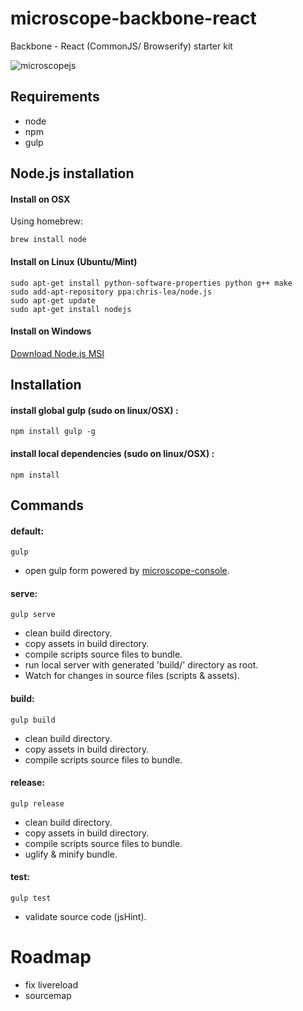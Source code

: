 microscope-backbone-react
=========================

Backbone - React (CommonJS/ Browserify) starter kit

![microscopejs](http://microscopejs.com/images/mcsp_bg.png)

Requirements
------------

* node
* npm
* gulp

Node.js installation
--------------------

#### Install on OSX

Using homebrew:

	brew install node

#### Install on Linux (Ubuntu/Mint)

	sudo apt-get install python-software-properties python g++ make
	sudo add-apt-repository ppa:chris-lea/node.js
	sudo apt-get update
	sudo apt-get install nodejs

#### Install on Windows

[Download Node.js MSI](http://nodejs.org/download/)

Installation
------------

#### install global gulp (sudo on linux/OSX) :

	npm install gulp -g

#### install local dependencies (sudo on linux/OSX) :

	npm install

Commands
--------

#### default:

	gulp

* open gulp form powered by [microscope-console](https://github.com/microscopejs/microscope-console).

#### serve:

	gulp serve
	
* clean build directory.
* copy assets in build directory.
* compile scripts source files to bundle.
* run local server with generated 'build/' directory as root.
* Watch for changes in source files (scripts & assets).

#### build:

	gulp build
	
* clean build directory.
* copy assets in build directory.
* compile scripts source files to bundle.

#### release:

	gulp release
	
* clean build directory.
* copy assets in build directory.
* compile scripts source files to bundle.
* uglify & minify bundle.

#### test:

	gulp test
	
* validate source code (jsHint).

Roadmap
=======

* fix livereload
* sourcemap